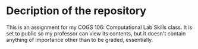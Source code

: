  # Decription of the repository
This is an assignment for my COGS 106: Computational Lab Skills class. It is set to public so my professor can view its contents, but it doesn't contain anything of importance other than to be graded, essentially.
